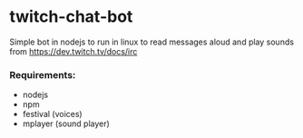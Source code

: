 # twitch-chat-bot

Simple bot in nodejs to run in linux to read messages aloud and play sounds from https://dev.twitch.tv/docs/irc

### Requirements:
* nodejs
* npm
* festival (voices)
* mplayer (sound player)
